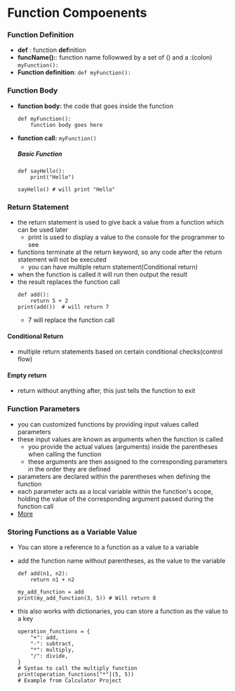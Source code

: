# Function Compoenents

### Function Definition
- **def** : function **def**inition
- **funcName():**: function name followwed by a set of () and a :(colon) `myFunction():`
- **Function definition**: `def myFunction():`

### Function Body
- **function body:** the code that goes inside the function
    ```
    def myFunction():
        function body goes here
    ```
- **function call:** `myFunction()`

    ##### Basic Function
    ```
    def sayHello():
        print("Hello")
        
    sayHello() # will print "Hello"
    ```

### Return Statement
- the return statement is used to give back a value from a function which can be used later
  - print is used to display a value to the console for the programmer to see
- functions terminate at the return keyword, so any code after the return statement will not be executed
  - you can have multiple return statement(Conditional return)
- when the function is called it will run then output the result
- the result replaces the function call
    ```
    def add():
        return 5 + 2
    print(add())  # will return 7
    ```
    - 7 will replace the function call

#### Conditional Return
- multiple return statements based on certain conditional checks(control flow)

#### Empty return
- return without anything after, this just tells the function to exit

### Function Parameters
- you can customized functions by providing input values called parameters
- these input values are known as arguments when the function is called
    - you provide the actual values (arguments) inside the parentheses when calling the function
    - these arguments are then assigned to the corresponding parameters in the order they are defined
- parameters are declared within the parentheses when defining the function
- each parameter acts as a local variable within the function's scope, holding the value of the corresponding argument passed during the function call
- [More](./CustomizedFunctions.md)

### Storing Functions as a Variable Value
- You can store a reference to a function as a value to a variable
- add the function name without parentheses, as the value to the variable

    ```
    def add(n1, n2):
        return n1 + n2

    my_add_function = add
    print(my_add_function(3, 5)) # Will return 8
    ```
- this also works with dictionaries, you can store a function as the value to a key

    ```
    operation_functions = {
        "+": add,
        "-": subtract,
        "*": multiply,
        "/": divide,
    }
    # Syntax to call the multiply function
    print(operation_functions["*"](5, 5))
    # Example from Calculator Project
    ```